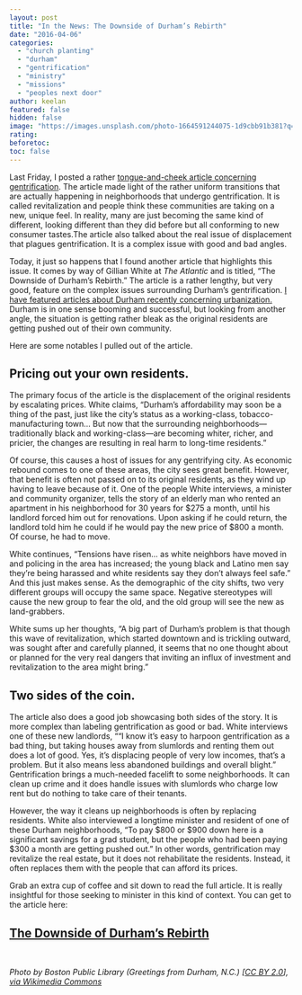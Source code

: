 ```yaml
---
layout: post
title: "In the News: The Downside of Durham’s Rebirth"
date: "2016-04-06"
categories: 
  - "church planting"
  - "durham"
  - "gentrification"
  - "ministry"
  - "missions"
  - "peoples next door"
author: keelan
featured: false
hidden: false
image: "https://images.unsplash.com/photo-1664591244075-1d9cbb91b381?q=80&w=2070&auto=format&fit=crop&ixlib=rb-4.1.0&ixid=M3wxMjA3fDB8MHxwaG90by1wYWdlfHx8fGVufDB8fHx8fA%3D%3D"
rating:
beforetoc:
toc: false
---
```


Last Friday, I posted a rather [tongue-and-cheek article concerning gentrification](http://blog.keelancook.com/2016/04/how-to-know-your-neighborhood-is-gentrifying-they-forgot-the-chipotle.html). The article made light of the rather uniform transitions that are actually happening in neighborhoods that undergo gentrification. It is called revitalization and people think these communities are taking on a new, unique feel. In reality, many are just becoming the same kind of different, looking different than they did before but all conforming to new consumer tastes.The article also talked about the real issue of displacement that plagues gentrification. It is a complex issue with good and bad angles.

Today, it just so happens that I found another article that highlights this issue. It comes by way of Gillian White at _The Atlantic_ and is titled, “The Downside of Durham’s Rebirth.” The article is a rather lengthy, but very good, feature on the complex issues surrounding Durham’s gentrification. [I have featured articles about Durham recently concerning urbanization.](http://blog.keelancook.com/2016/03/in-the-news-the-great-divergence-of-rural-and-urban.html) Durham is in one sense booming and successful, but looking from another angle, the situation is getting rather bleak as the original residents are getting pushed out of their own community.

Here are some notables I pulled out of the article.

## **Pricing out your own residents.**

The primary focus of the article is the displacement of the original residents by escalating prices. White claims, “Durham’s affordability may soon be a thing of the past, just like the city’s status as a working-class, tobacco-manufacturing town… But now that the surrounding neighborhoods—traditionally black and working-class—are becoming whiter, richer, and pricier, the changes are resulting in real harm to long-time residents.”

Of course, this causes a host of issues for any gentrifying city. As economic rebound comes to one of these areas, the city sees great benefit. However, that benefit is often not passed on to its original residents, as they wind up having to leave because of it. One of the people White interviews, a minister and community organizer, tells the story of an elderly man who rented an apartment in his neighborhood for 30 years for $275 a month, until his landlord forced him out for renovations. Upon asking if he could return, the landlord told him he could if he would pay the new price of $800 a month. Of course, he had to move.

White continues, “Tensions have risen... as white neighbors have moved in and policing in the area has increased; the young black and Latino men say they’re being harassed and white residents say they don’t always feel safe.” And this just makes sense. As the demographic of the city shifts, two very different groups will occupy the same space. Negative stereotypes will cause the new group to fear the old, and the old group will see the new as land-grabbers.

White sums up her thoughts, “A big part of Durham’s problem is that though this wave of revitalization, which started downtown and is trickling outward, was sought after and carefully planned, it seems that no one thought about or planned for the very real dangers that inviting an influx of investment and revitalization to the area might bring.”

## **Two sides of the coin.**

The article also does a good job showcasing both sides of the story. It is more complex than labeling gentrification as good or bad. White interviews one of these new landlords, ““I know it’s easy to harpoon gentrification as a bad thing, but taking houses away from slumlords and renting them out does a lot of good. Yes, it’s displacing people of very low incomes, that’s a problem. But it also means less abandoned buildings and overall blight.” Gentrification brings a much-needed facelift to some neighborhoods. It can clean up crime and it does handle issues with slumlords who charge low rent but do nothing to take care of their tenants.

However, the way it cleans up neighborhoods is often by replacing residents. White also interviewed a longtime minister and resident of one of these Durham neighborhoods, “To pay $800 or $900 down here is a significant savings for a grad student, but the people who had been paying $300 a month are getting pushed out.” In other words, gentrification may revitalize the real estate, but it does not rehabilitate the residents. Instead, it often replaces them with the people that can afford its prices.

Grab an extra cup of coffee and sit down to read the full article. It is really insightful for those seeking to minister in this kind of context. You can get to the article here:

## [**The Downside of Durham’s Rebirth**](http://www.theatlantic.com/business/archive/2016/03/the-downside-of-durhams-rebirth/476277/)

 

 _Photo by Boston Public Library (Greetings from Durham, N.C.) \[[CC BY 2.0](http://creativecommons.org/licenses/by/2.0)\], [via Wikimedia Commons](https://commons.wikimedia.org/wiki/File%3AGreetings_from_Durham%2C_N.C._(5755516867).jpg)_
